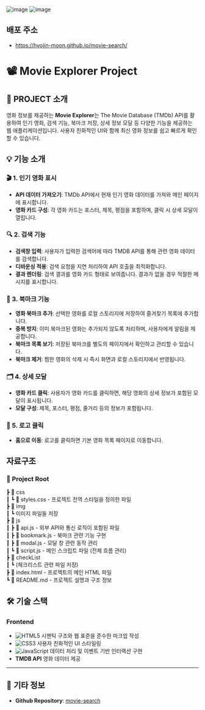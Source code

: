 ![image](https://github.com/user-attachments/assets/9bf67f97-4bed-483b-88ed-bd2d1ac94968)
![image](https://github.com/user-attachments/assets/1efb57be-8ae8-4623-be7c-78038f4df8af)
## 배포 주소
- https://hyojin-moon.github.io/movie-search/
# 📽️ Movie Explorer Project

## 📝 PROJECT 소개
영화 정보를 제공하는 **Movie Explorer**는 The Movie Database (TMDb) API를 활용하여 인기 영화, 검색 기능, 북마크 저장, 상세 정보 모달 등 다양한 기능을 제공하는 웹 애플리케이션입니다. 사용자 친화적인 UI와 함께 최신 영화 정보를 쉽고 빠르게 확인할 수 있습니다.

## 💡 기능 소개

### 🎬 1. 인기 영화 표시
- **API 데이터 가져오기**: TMDb API에서 현재 인기 영화 데이터를 가져와 메인 페이지에 표시합니다.
- **영화 카드 구성**: 각 영화 카드는 포스터, 제목, 평점을 포함하며, 클릭 시 상세 모달이 열립니다.

### 🔍 2. 검색 기능
- **검색창 입력**: 사용자가 입력한 검색어에 따라 TMDB API를 통해 관련 영화 데이터를 검색합니다.
- **디바운싱 적용**: 검색 요청을 지연 처리하여 API 호출을 최적화합니다.
- **결과 렌더링**: 검색 결과를 영화 카드 형태로 보여줍니다. 결과가 없을 경우 적절한 메시지를 표시합니다.

### 🔖 3. 북마크 기능
- **영화 북마크 추가**: 선택한 영화를 로컬 스토리지에 저장하여 즐겨찾기 목록에 추가합니다.
- **중복 방지**: 이미 북마크된 영화는 추가되지 않도록 처리하며, 사용자에게 알림을 제공합니다.
- **북마크 목록 보기**: 저장된 북마크를 별도의 페이지에서 확인하고 관리할 수 있습니다.
- **북마크 제거**: 찜한 영화의 삭제 시 즉시 화면과 로컬 스토리지에서 반영됩니다.

### 🗂️ 4. 상세 모달
- **영화 카드 클릭**: 사용자가 영화 카드를 클릭하면, 해당 영화의 상세 정보가 포함된 모달이 표시됩니다.
- **모달 구성**: 제목, 포스터, 평점, 줄거리 등의 정보가 포함됩니다.

### 🔄 5. 로고 클릭
- **홈으로 이동**: 로고를 클릭하면 기본 영화 목록 페이지로 이동합니다.

## 자료구조

### 📂 Project Root  
┣ 📂 css  
┃ ┗ 📄 styles.css - 프로젝트 전역 스타일을 정의한 파일  
┣ 📂 img  
┃ ┗ 이미지 파일들 저장  
┣ 📂 js  
┃ ┣ 📄 api.js - 외부 API와 통신 로직이 포함된 파일  
┃ ┣ 📄 bookmark.js - 북마크 관련 기능 구현  
┃ ┣ 📄 modal.js - 모달 창 관련 동작 관리  
┃ ┗ 📄 script.js - 메인 스크립트 파일 (전체 흐름 관리)  
┣ 📂 checkList  
┃ ┗ (체크리스트 관련 파일 저장)  
┣ 📄 index.html - 프로젝트의 메인 HTML 파일  
┗ 📄 README.md - 프로젝트 설명과 구조 정보  

## 🛠️ 기술 스택
### Frontend
- ![HTML5](https://img.shields.io/badge/html5-%23E34F26.svg?style=for-the-badge&logo=html5&logoColor=white) 시맨틱 구조와 웹 표준을 준수한 마크업 작성
- ![CSS3](https://img.shields.io/badge/css3-%231572B6.svg?style=for-the-badge&logo=css3&logoColor=white) 사용자 친화적인 UI 스타일링
- ![JavaScript](https://img.shields.io/badge/javascript-%23323330.svg?style=for-the-badge&logo=javascript&logoColor=%23F7DF1E) 데이터 처리 및 이벤트 기반 인터랙션 구현
- **TMDB API** 영화 데이터 제공
---

## 📌 기타 정보
- **Github Repository**: [movie-search](#)

